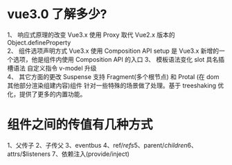 # vue3.0 了解多少?

1、 响应式原理的改变 Vue3.x 使用 Proxy 取代 Vue2.x 版本的 Object.defineProperty  
2、 组件选项声明方式 Vue3.x 使用 Composition API setup 是 Vue3.x 新增的一个选项，他是组件内使用 Composition API 的入口
3、 模板语法变化 slot 具名插槽语法 自定义指令 v-model 升级  
4、 其它方面的更改 Suspense 支持 Fragment(多个根节点) 和 Protal (在 dom 其他部分渲染组建内容)组件
针对一些特殊的场景做了处理。基于 treeshaking 优化，提供了更多的内置功能。

# 组件之间的传值有几种方式

1、父传子
2、子传父
3、eventbus
4、ref/$refs
5、$parent/$children
6、$attrs/$listeners
7、依赖注入(provide/inject)
